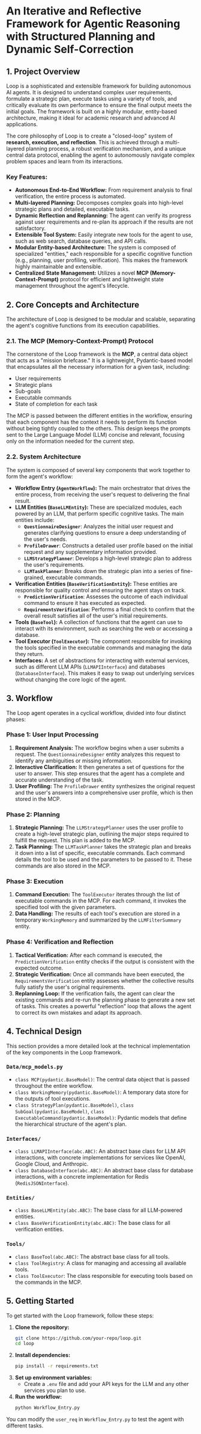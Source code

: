 # An Iterative and Reflective Framework for Agentic Reasoning with Structured Planning and Dynamic Self-Correction

## 1. Project Overview

Loop is a sophisticated and extensible framework for building autonomous AI agents. It is designed to understand complex user requirements, formulate a strategic plan, execute tasks using a variety of tools, and critically evaluate its own performance to ensure the final output meets the initial goals. The framework is built on a highly modular, entity-based architecture, making it ideal for academic research and advanced AI applications.

The core philosophy of Loop is to create a "closed-loop" system of **research, execution, and reflection**. This is achieved through a multi-layered planning process, a robust verification mechanism, and a unique central data protocol, enabling the agent to autonomously navigate complex problem spaces and learn from its interactions.

### Key Features:

*   **Autonomous End-to-End Workflow:** From requirement analysis to final verification, the entire process is automated.
*   **Multi-layered Planning:** Decomposes complex goals into high-level strategic plans and detailed, executable tasks.
*   **Dynamic Reflection and Replanning:** The agent can verify its progress against user requirements and re-plan its approach if the results are not satisfactory.
*   **Extensible Tool System:** Easily integrate new tools for the agent to use, such as web search, database queries, and API calls.
*   **Modular Entity-based Architecture:** The system is composed of specialized "entities," each responsible for a specific cognitive function (e.g., planning, user profiling, verification). This makes the framework highly maintainable and extensible.
*   **Centralized State Management:** Utilizes a novel **MCP (Memory-Context-Prompt)** protocol for efficient and lightweight state management throughout the agent's lifecycle.

## 2. Core Concepts and Architecture

The architecture of Loop is designed to be modular and scalable, separating the agent's cognitive functions from its execution capabilities.

### 2.1. The MCP (Memory-Context-Prompt) Protocol

The cornerstone of the Loop framework is the **MCP**, a central data object that acts as a "mission briefcase." It is a lightweight, Pydantic-based model that encapsulates all the necessary information for a given task, including:

*   User requirements
*   Strategic plans
*   Sub-goals
*   Executable commands
*   State of completion for each task

The MCP is passed between the different entities in the workflow, ensuring that each component has the context it needs to perform its function without being tightly coupled to the others. This design keeps the prompts sent to the Large Language Model (LLM) concise and relevant, focusing only on the information needed for the current step.

### 2.2. System Architecture

The system is composed of several key components that work together to form the agent's workflow:

*   **Workflow Entry (`AgentWorkflow`):** The main orchestrator that drives the entire process, from receiving the user's request to delivering the final result.
*   **LLM Entities (`BaseLLMEntity`):** These are specialized modules, each powered by an LLM, that perform specific cognitive tasks. The main entities include:
    *   **`QuestionnaireDesigner`**: Analyzes the initial user request and generates clarifying questions to ensure a deep understanding of the user's needs.
    *   **`ProfileDrawer`**: Constructs a detailed user profile based on the initial request and any supplementary information provided.
    *   **`LLMStrategyPlanner`**: Develops a high-level strategic plan to address the user's requirements.
    *   **`LLMTaskPlanner`**: Breaks down the strategic plan into a series of fine-grained, executable commands.
*   **Verification Entities (`BaseVerificationEntity`):** These entities are responsible for quality control and ensuring the agent stays on track.
    *   **`PredictionVerification`**: Assesses the outcome of each individual command to ensure it has executed as expected.
    *   **`RequirementsVerification`**: Performs a final check to confirm that the overall result satisfies all of the user's initial requirements.
*   **Tools (`BaseTool`):** A collection of functions that the agent can use to interact with its environment, such as searching the web or accessing a database.
*   **Tool Executor (`ToolExecutor`):** The component responsible for invoking the tools specified in the executable commands and managing the data they return.
*   **Interfaces:** A set of abstractions for interacting with external services, such as different LLM APIs (`LLMAPIInterface`) and databases (`DatabaseInterface`). This makes it easy to swap out underlying services without changing the core logic of the agent.

## 3. Workflow

The Loop agent operates in a cyclical workflow, divided into four distinct phases:

### Phase 1: User Input Processing

1.  **Requirement Analysis:** The workflow begins when a user submits a request. The `QuestionnaireDesigner` entity analyzes this request to identify any ambiguities or missing information.
2.  **Interactive Clarification:** It then generates a set of questions for the user to answer. This step ensures that the agent has a complete and accurate understanding of the task.
3.  **User Profiling:** The `ProfileDrawer` entity synthesizes the original request and the user's answers into a comprehensive user profile, which is then stored in the MCP.

### Phase 2: Planning

1.  **Strategic Planning:** The `LLMStrategyPlanner` uses the user profile to create a high-level strategic plan, outlining the major steps required to fulfill the request. This plan is added to the MCP.
2.  **Task Planning:** The `LLMTaskPlanner` takes the strategic plan and breaks it down into a list of specific, executable commands. Each command details the tool to be used and the parameters to be passed to it. These commands are also stored in the MCP.

### Phase 3: Execution

1.  **Command Execution:** The `ToolExecutor` iterates through the list of executable commands in the MCP. For each command, it invokes the specified tool with the given parameters.
2.  **Data Handling:** The results of each tool's execution are stored in a temporary `WorkingMemory` and summarized by the `LLMFilterSummary` entity.

### Phase 4: Verification and Reflection

1.  **Tactical Verification:** After each command is executed, the `PredictionVerification` entity checks if the output is consistent with the expected outcome.
2.  **Strategic Verification:** Once all commands have been executed, the `RequirementsVerification` entity assesses whether the collective results fully satisfy the user's original requirements.
3.  **Replanning Loop:** If the verification fails, the agent can clear the existing commands and re-run the planning phase to generate a new set of tasks. This creates a powerful "reflection" loop that allows the agent to correct its own mistakes and adapt its approach.

## 4. Technical Design

This section provides a more detailed look at the technical implementation of the key components in the Loop framework.

### `Data/mcp_models.py`

*   `class MCP(pydantic.BaseModel)`: The central data object that is passed throughout the entire workflow.
*   `class WorkingMemory(pydantic.BaseModel)`: A temporary data store for the outputs of tool executions.
*   `class StrategyPlan(pydantic.BaseModel)`, `class SubGoal(pydantic.BaseModel)`, `class ExecutableCommand(pydantic.BaseModel)`: Pydantic models that define the hierarchical structure of the agent's plan.

### `Interfaces/`

*   `class LLMAPIInterface(abc.ABC)`: An abstract base class for LLM API interactions, with concrete implementations for services like OpenAI, Google Cloud, and Anthropic.
*   `class DatabaseInterface(abc.ABC)`: An abstract base class for database interactions, with a concrete implementation for Redis (`RedisJSONInterface`).

### `Entities/`

*   `class BaseLLMEntity(abc.ABC)`: The base class for all LLM-powered entities.
*   `class BaseVerificationEntity(abc.ABC)`: The base class for all verification entities.

### `Tools/`

*   `class BaseTool(abc.ABC)`: The abstract base class for all tools.
*   `class ToolRegistry`: A class for managing and accessing all available tools.
*   `class ToolExecutor`: The class responsible for executing tools based on the commands in the MCP.

## 5. Getting Started

To get started with the Loop framework, follow these steps:

1.  **Clone the repository:**
    ```bash
    git clone https://github.com/your-repo/loop.git
    cd loop
    ```
2.  **Install dependencies:**
    ```bash
    pip install -r requirements.txt
    ```
3.  **Set up environment variables:**
    *   Create a `.env` file and add your API keys for the LLM and any other services you plan to use.
4.  **Run the workflow:**
    ```bash
    python Workflow_Entry.py
    ```

You can modify the `user_req` in `Workflow_Entry.py` to test the agent with different tasks.


